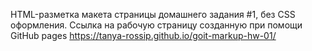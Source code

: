 HTML-разметка макета страницы домашнего задания #1, без CSS оформления.
Ссылка на рабочую страницу созданную при помощи GitHub pages https://tanya-rossip.github.io/goit-markup-hw-01/
